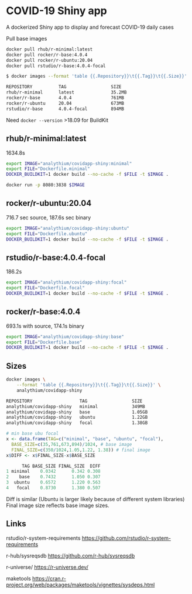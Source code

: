 # COVID-19 Shiny app

A dockerized Shiny app to display and forecast COVID-19 daily cases

Pull base images

```bash
docker pull rhub/r-minimal:latest
docker pull rocker/r-base:4.0.4
docker pull rocker/r-ubuntu:20.04
docker pull rstudio/r-base:4.0.4-focal
```

```bash
$ docker images --format 'table {{.Repository}}\t{{.Tag}}\t{{.Size}}'

REPOSITORY          TAG                 SIZE
rhub/r-minimal      latest              35.2MB
rocker/r-base       4.0.4               761MB
rocker/r-ubuntu     20.04               673MB
rstudio/r-base      4.0.4-focal         894MB
```

Need `docker --version` >18.09 for BuildKit


## rhub/r-minimal:latest

1634.8s

```bash
export IMAGE="analythium/covidapp-shiny:minimal"
export FILE="Dockerfile.minimal"
DOCKER_BUILDKIT=1 docker build --no-cache -f $FILE -t $IMAGE .

docker run -p 8080:3838 $IMAGE
```

## rocker/r-ubuntu:20.04

716.7 sec source, 187.6s sec binary

```bash
export IMAGE="analythium/covidapp-shiny:ubuntu"
export FILE="Dockerfile.ubuntu"
DOCKER_BUILDKIT=1 docker build --no-cache -f $FILE -t $IMAGE .

```

## rstudio/r-base:4.0.4-focal

186.2s

```bash
export IMAGE="analythium/covidapp-shiny:focal"
export FILE="Dockerfile.focal"
DOCKER_BUILDKIT=1 docker build --no-cache -f $FILE -t $IMAGE .
```

## rocker/r-base:4.0.4

693.1s with source, 174.1s binary

```bash
export IMAGE="analythium/covidapp-shiny:base"
export FILE="Dockerfile.base"
DOCKER_BUILDKIT=1 docker build --no-cache -f $FILE -t $IMAGE .
```


## Sizes

```bash
docker images \
    --format 'table {{.Repository}}\t{{.Tag}}\t{{.Size}}' \
    analythium/covidapp-shiny

REPOSITORY                  TAG                 SIZE
analythium/covidapp-shiny   minimal             349MB
analythium/covidapp-shiny   base                1.05GB
analythium/covidapp-shiny   ubuntu              1.22GB
analythium/covidapp-shiny   focal               1.38GB
```

```r
# min base ubu focal
x <- data.frame(TAG=c("minimal", "base", "ubuntu", "focal"),
  BASE_SIZE=c(35,761,673,894)/1024, # base image
  FINAL_SIZE=c(350/1024,1.05,1.22, 1.38)) # final image
x$DIFF <- x$FINAL_SIZE-x$BASE_SIZE

      TAG BASE_SIZE FINAL_SIZE  DIFF
1 minimal    0.0342      0.342 0.308
2    base    0.7432      1.050 0.307
3  ubuntu    0.6572      1.220 0.563
4   focal    0.8730      1.380 0.507
```

Diff is similar (Ubuntu is larger likely because of different system libraries)
Final image size reflects base image sizes.

## Links

rstudio/r-system-requirements
https://github.com/rstudio/r-system-requirements


r-hub/sysreqsdb
https://github.com/r-hub/sysreqsdb

r-universe/
https://r-universe.dev/

maketools
https://cran.r-project.org/web/packages/maketools/vignettes/sysdeps.html
